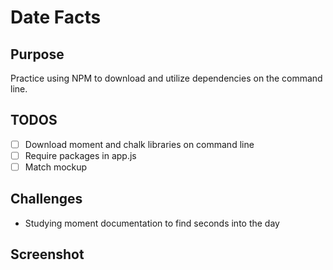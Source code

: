 # Date Facts

## Purpose
Practice using NPM to download and utilize dependencies on the command line.

## TODOS
- [ ] Download moment and chalk libraries on command line
- [ ] Require packages in app.js
- [ ] Match mockup

## Challenges
- Studying moment documentation to find seconds into the day

## Screenshot
